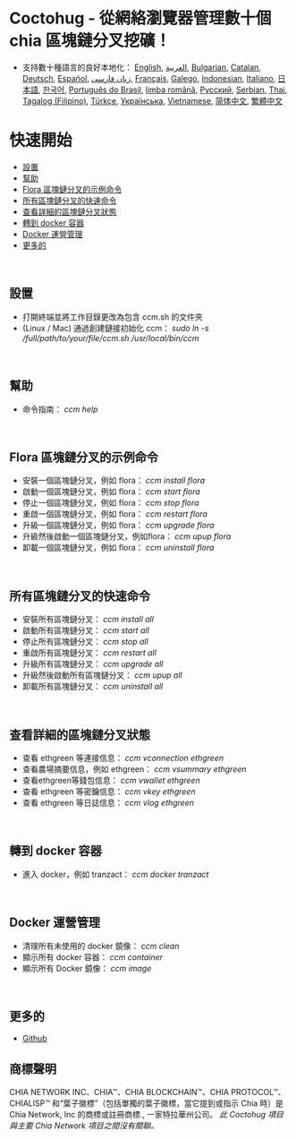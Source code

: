 # Coctohug - 從網絡瀏覽器管理數十個 chia 區塊鏈分叉挖礦！
- 支持數十種語言的良好本地化： [English](./ccm_en.md), [العربية](./ccm_ar.md), [Bulgarian](./ccm_bg.md), [Catalan](./ccm_ca.md), [Deutsch](./ccm_de.md), [Español](./ccm_es.md), [زبان فارسی](./ccm_fa.md), [Français](./ccm_fr.md), [Galego](./ccm_gl.md), [Indonesian](./ccm_id.md), [Italiano](./ccm_it.md), [日本語](./ccm_ja.md), [한국어](./ccm_ko.md), [Português do Brasil](./ccm_pt.md), [limba română](./ccm_ro.md), [Русский](./ccm_ru.md), [Serbian](./ccm_sr.md), [Thai](./ccm_th.md), [Tagalog (Filipino)](./ccm_tl.md), [Türkçe](./ccm_tr.md), [Українська](./ccm_uk.md), [Vietnamese](./ccm_vi.md), [简体中文](./ccm_zh-CN.md), [繁體中文](./ccm_zh-TW.md)


# 快速開始
  - [設置](#ccm-setup)
  - [幫助](#ccm-help)
  - [Flora 區塊鏈分叉的示例命令](#ccm-sample)
  - [所有區塊鏈分叉的快速命令](#ccm-all)
  - [查看詳細的區塊鏈分叉狀態](#ccm-view)
  - [轉到 docker 容器](#ccm-docker)
  - [Docker 運營管理](#ccm-docker-manage)
  - [更多的](#ccm-more)
  

<p id="ccm-setup">&nbsp;</p>

## 設置
- 打開終端並將工作目錄更改為包含 ccm.sh 的文件夾
- (Linux / Mac) 通過創建鏈接初始化 ccm： <i>sudo ln -s /full/path/to/your/file/ccm.sh /usr/local/bin/ccm</i>


<p id="ccm-help">&nbsp;</p>

## 幫助
- 命令指南： <i>ccm help</i>


<p id="ccm-sample">&nbsp;</p>

## Flora 區塊鏈分叉的示例命令
- 安裝一個區塊鏈分叉，例如 flora： <i>ccm install flora</i>
- 啟動一個區塊鏈分叉，例如 flora： <i>ccm start flora</i>
- 停止一個區塊鏈分叉，例如 flora： <i>ccm stop flora</i>
- 重啟一個區塊鏈分叉，例如 flora： <i>ccm restart flora</i>
- 升級一個區塊鏈分叉，例如 flora： <i>ccm upgrade flora</i>
- 升級然後啟動一個區塊鏈分叉，例如flora： <i>ccm upup flora</i>
- 卸載一個區塊鏈分叉，例如 flora： <i>ccm uninstall flora</i>


<p id="ccm-all">&nbsp;</p>

## 所有區塊鏈分叉的快速命令
- 安裝所有區塊鏈分叉： <i>ccm install all</i>
- 啟動所有區塊鏈分叉： <i>ccm start all</i>
- 停止所有區塊鏈分叉： <i>ccm stop all</i>
- 重啟所有區塊鏈分叉： <i>ccm restart all</i>
- 升級所有區塊鏈分叉： <i>ccm upgrade all</i>
- 升級然後啟動所有區塊鏈分叉： <i>ccm upup all</i>
- 卸載所有區塊鏈分叉： <i>ccm uninstall all</i>


<p id="ccm-view">&nbsp;</p>

## 查看詳細的區塊鏈分叉狀態
- 查看 ethgreen 等連接信息： <i>ccm vconnection ethgreen</i>
- 查看農場摘要信息，例如 ethgreen： <i>ccm vsummary ethgreen</i>
- 查看ethgreen等錢包信息： <i>ccm vwallet ethgreen</i>
- 查看 ethgreen 等密鑰信息： <i>ccm vkey ethgreen</i>
- 查看 ethgreen 等日誌信息： <i>ccm vlog ethgreen</i>


<p id="ccm-docker">&nbsp;</p>

## 轉到 docker 容器
- 進入 docker，例如 tranzact： <i>ccm docker tranzact</i>


<p id="ccm-docker-manage">&nbsp;</p>

## Docker 運營管理
- 清理所有未使用的 docker 鏡像： <i>ccm clean</i>
- 顯示所有 docker 容器： <i>ccm container</i>
- 顯示所有 Docker 鏡像： <i>ccm image</i>


<p id="ccm-more">&nbsp;</p>

## 更多的
- [Github](https://github.com/raingggg/coctohug-manager)

## 商標聲明
CHIA NETWORK INC、CHIA™、CHIA BLOCKCHAIN™、CHIA PROTOCOL™、CHIALISP™ 和“葉子徽標”（包括單獨的葉子徽標，當它提到或指示 Chia 時）是 Chia Network, Inc 的商標或註冊商標., 一家特拉華州公司。 *此 Coctohug 項目與主要 Chia Network 項目之間沒有關聯。*
 
 
 
 
